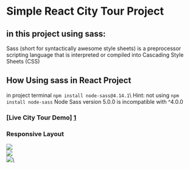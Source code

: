 # Simple React City Tour Project

## in this project using sass:
Sass (short for syntactically awesome style sheets) is a preprocessor scripting language that is interpreted or compiled into Cascading Style Sheets (CSS)

## How Using sass in React Project
in project terminal `npm install node-sass@4.14.1`\ 
Hint: not using `npm install node-sass` Node Sass version 5.0.0 is incompatible with ^4.0.0


### [Live City Tour Demo] [1] 

### Responsive Layout
![][1]\
![][2]\
![][3]\

[1]:https://city-tours-8b7a8.firebaseapp.com
[1]: https://commonmark.org/help/images/favicon.png
[2]: https://commonmark.org/help/images/favicon.png
[3]: https://commonmark.org/help/images/favicon.png

